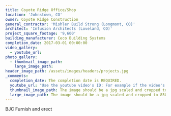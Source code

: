 ```yaml
---
title: Coyote Ridge Office/Shop
location: 'Johnstown, CO'
owner: Coyote Ridge Construction
general_contractor: 'Mishler Build Strong (Longmont, CO)'
architect: 'Infusion Architects (Loveland, CO)'
project_square_footage: '9,600'
building_manufacturer: Ceco Building Systems
completion_date: 2017-03-01 00:00:00
video_gallery:
  - youtube_url:
photo_gallery:
  - thumbnail_image_path:
    large_image_path:
header_image_path: /assets/images/headers/projects.jpg
_comments:
  completion_date: The completion date is REQUIRED.
  youtube_url: "Use the youtube video's ID: For example if the video's URL is https://www.youtube.com/watch?v=p1H0gAVpsD4 the ID is 'p1H0gAVpsD4'."
  thumbnail_image_path: The image should be a jpg scaled and cropped to 320px wide by 230px tall.
  large_image_path: The image should be a jpg scaled and cropped to 850px wide by 600px tall.
---
```



BJC Furnish and erect